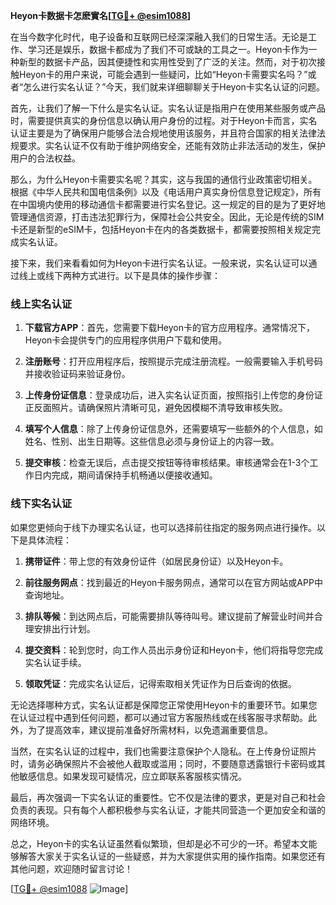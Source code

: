 **Heyon卡数据卡怎麽實名[[TG💪+ @esim1088](https://t.me/s/esim1088)]**

在当今数字化时代，电子设备和互联网已经深深融入我们的日常生活。无论是工作、学习还是娱乐，数据卡都成为了我们不可或缺的工具之一。Heyon卡作为一种新型的数据卡产品，因其便捷性和实用性受到了广泛的关注。然而，对于初次接触Heyon卡的用户来说，可能会遇到一些疑问，比如“Heyon卡需要实名吗？”或者“怎么进行实名认证？”今天，我们就来详细聊聊关于Heyon卡实名认证的问题。

首先，让我们了解一下什么是实名认证。实名认证是指用户在使用某些服务或产品时，需要提供真实的身份信息以确认用户身份的过程。对于Heyon卡而言，实名认证主要是为了确保用户能够合法合规地使用该服务，并且符合国家的相关法律法规要求。实名认证不仅有助于维护网络安全，还能有效防止非法活动的发生，保护用户的合法权益。

那么，为什么Heyon卡需要实名呢？其实，这与我国的通信行业政策密切相关。根据《中华人民共和国电信条例》以及《电话用户真实身份信息登记规定》，所有在中国境内使用的移动通信卡都需要进行实名登记。这一规定的目的是为了更好地管理通信资源，打击违法犯罪行为，保障社会公共安全。因此，无论是传统的SIM卡还是新型的eSIM卡，包括Heyon卡在内的各类数据卡，都需要按照相关规定完成实名认证。

接下来，我们来看看如何为Heyon卡进行实名认证。一般来说，实名认证可以通过线上或线下两种方式进行。以下是具体的操作步骤：

### 线上实名认证

1. **下载官方APP**：首先，您需要下载Heyon卡的官方应用程序。通常情况下，Heyon卡会提供专门的应用程序供用户下载和使用。
   
2. **注册账号**：打开应用程序后，按照提示完成注册流程。一般需要输入手机号码并接收验证码来验证身份。

3. **上传身份证信息**：登录成功后，进入实名认证页面，按照指引上传您的身份证正反面照片。请确保照片清晰可见，避免因模糊不清导致审核失败。

4. **填写个人信息**：除了上传身份证信息外，还需要填写一些额外的个人信息，如姓名、性别、出生日期等。这些信息必须与身份证上的内容一致。

5. **提交审核**：检查无误后，点击提交按钮等待审核结果。审核通常会在1-3个工作日内完成，期间请保持手机畅通以便接收通知。

### 线下实名认证

如果您更倾向于线下办理实名认证，也可以选择前往指定的服务网点进行操作。以下是具体流程：

1. **携带证件**：带上您的有效身份证件（如居民身份证）以及Heyon卡。

2. **前往服务网点**：找到最近的Heyon卡服务网点，通常可以在官方网站或APP中查询地址。

3. **排队等候**：到达网点后，可能需要排队等待叫号。建议提前了解营业时间并合理安排出行计划。

4. **提交资料**：轮到您时，向工作人员出示身份证和Heyon卡，他们将指导您完成实名认证手续。

5. **领取凭证**：完成实名认证后，记得索取相关凭证作为日后查询的依据。

无论选择哪种方式，实名认证都是保障您正常使用Heyon卡的重要环节。如果您在认证过程中遇到任何问题，都可以通过官方客服热线或在线客服寻求帮助。此外，为了提高效率，建议提前准备好所需材料，以免遗漏重要信息。

当然，在实名认证的过程中，我们也需要注意保护个人隐私。在上传身份证照片时，请务必确保照片不会被他人截取或滥用；同时，不要随意透露银行卡密码或其他敏感信息。如果发现可疑情况，应立即联系客服核实情况。

最后，再次强调一下实名认证的重要性。它不仅是法律的要求，更是对自己和社会负责的表现。只有每个人都积极参与实名认证，才能共同营造一个更加安全和谐的网络环境。

总之，Heyon卡的实名认证虽然看似繁琐，但却是必不可少的一环。希望本文能够解答大家关于实名认证的一些疑惑，并为大家提供实用的操作指南。如果您还有其他问题，欢迎随时留言讨论！

[[TG💪+ @esim1088](https://t.me/s/esim1088) ![Image](https://i.postimg.cc/4NQfJmqS/Snipaste-2025-05-13-00-14-12.png)]